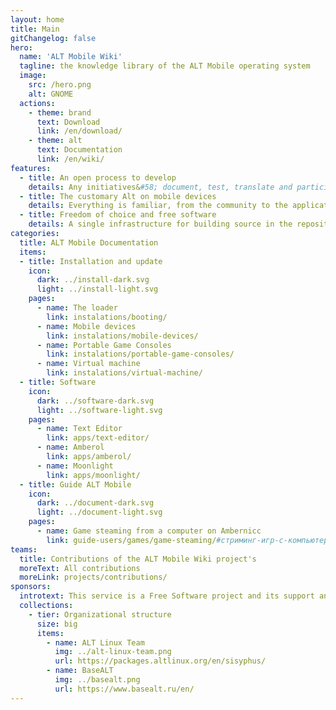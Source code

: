 ```yaml
---
layout: home
title: Main
gitChangelog: false
hero:
  name: 'ALT Mobile Wiki'
  tagline: the knowledge library of the ALT Mobile operating system
  image:
    src: /hero.png
    alt: GNOME
  actions:
    - theme: brand
      text: Download
      link: /en/download/
    - theme: alt
      text: Documentation
      link: /en/wiki/
features:
  - title: An open process to develop
    details: Any initiatives&#58; document, test, translate and participate in development
  - title: The customary Alt on mobile devices
    details: Everything is familiar, from the community to the applications in the operating system.
  - title: Freedom of choice and free software
    details: A single infrastructure for building source in the repository Sisyphus
categories:
  title: ALT Mobile Documentation
  items:
  - title: Installation and update
    icon:
      dark: ../install-dark.svg
      light: ../install-light.svg
    pages:
      - name: The loader
        link: instalations/booting/
      - name: Mobile devices
        link: instalations/mobile-devices/
      - name: Portable Game Consoles
        link: instalations/portable-game-consoles/
      - name: Virtual machine
        link: instalations/virtual-machine/
  - title: Software
    icon:
      dark: ../software-dark.svg
      light: ../software-light.svg
    pages:
      - name: Text Editor
        link: apps/text-editor/
      - name: Amberol
        link: apps/amberol/
      - name: Moonlight
        link: apps/moonlight/
  - title: Guide ALT Mobile
    icon:
      dark: ../document-dark.svg
      light: ../document-light.svg
    pages:
      - name: Game steaming from a computer on Ambernicc
        link: guide-users/games/game-steaming/#стриминг-игр-с-компьютера-на-anbernic/
teams:
  title: Contributions of the ALT Mobile Wiki project's
  moreText: All contributions
  moreLink: projects/contributions/
sponsors:
  introtext: This service is a Free Software project and its support and development depends only on our joint activity.
  collections:
    - tier: Organizational structure
      size: big
      items:
        - name: ALT Linux Team
          img: ../alt-linux-team.png
          url: https://packages.altlinux.org/en/sisyphus/
        - name: BaseALT
          img: ../basealt.png
          url: https://www.basealt.ru/en/
---
```

